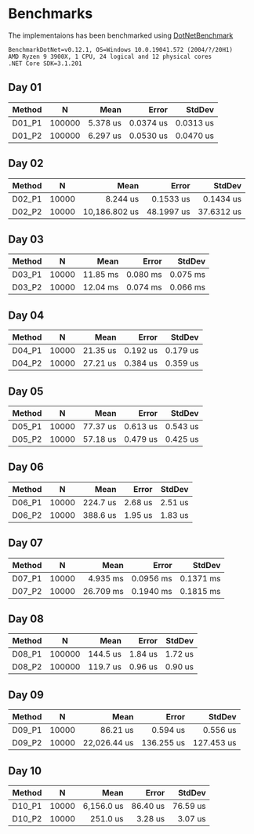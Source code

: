 # Benchmarks
The implementaions has been benchmarked using [DotNetBenchmark](https://github.com/dotnet/BenchmarkDotNet)

```
BenchmarkDotNet=v0.12.1, OS=Windows 10.0.19041.572 (2004/?/20H1)
AMD Ryzen 9 3900X, 1 CPU, 24 logical and 12 physical cores
.NET Core SDK=3.1.201
```

## Day 01
| Method |      N |     Mean |     Error |    StdDev |
|------- |------- |---------:|----------:|----------:|
| D01_P1 | 100000 | 5.378 us | 0.0374 us | 0.0313 us |
| D01_P2 | 100000 | 6.297 us | 0.0530 us | 0.0470 us |

## Day 02
| Method |     N |          Mean |      Error |     StdDev |
|------- |------ |--------------:|-----------:|-----------:|
| D02_P1 | 10000 |      8.244 us |  0.1533 us |  0.1434 us |
| D02_P2 | 10000 | 10,186.802 us | 48.1997 us | 37.6312 us |

## Day 03
| Method |     N |     Mean |    Error |   StdDev |
|------- |------ |---------:|---------:|---------:|
| D03_P1 | 10000 | 11.85 ms | 0.080 ms | 0.075 ms |
| D03_P2 | 10000 | 12.04 ms | 0.074 ms | 0.066 ms |

## Day 04
| Method |     N |     Mean |    Error |   StdDev |
|------- |------ |---------:|---------:|---------:|
| D04_P1 | 10000 | 21.35 us | 0.192 us | 0.179 us |
| D04_P2 | 10000 | 27.21 us | 0.384 us | 0.359 us |

## Day 05
| Method |     N |     Mean |    Error |   StdDev |
|------- |------ |---------:|---------:|---------:|
| D05_P1 | 10000 | 77.37 us | 0.613 us | 0.543 us |
| D05_P2 | 10000 | 57.18 us | 0.479 us | 0.425 us |

## Day 06
| Method |     N |     Mean |   Error |  StdDev |
|------- |------ |---------:|--------:|--------:|
| D06_P1 | 10000 | 224.7 us | 2.68 us | 2.51 us |
| D06_P2 | 10000 | 388.6 us | 1.95 us | 1.83 us |

## Day 07
| Method |     N |      Mean |     Error |    StdDev |
|------- |------ |----------:|----------:|----------:|
| D07_P1 | 10000 |  4.935 ms | 0.0956 ms | 0.1371 ms |
| D07_P2 | 10000 | 26.709 ms | 0.1940 ms | 0.1815 ms |

## Day 08
| Method |      N |     Mean |   Error |  StdDev |
|------- |------- |---------:|--------:|--------:|
| D08_P1 | 100000 | 144.5 us | 1.84 us | 1.72 us |
| D08_P2 | 100000 | 119.7 us | 0.96 us | 0.90 us |

## Day 09
| Method |     N |         Mean |      Error |     StdDev |
|------- |------ |-------------:|-----------:|-----------:|
| D09_P1 | 10000 |     86.21 us |   0.594 us |   0.556 us |
| D09_P2 | 10000 | 22,026.44 us | 136.255 us | 127.453 us |

## Day 10
| Method |     N |       Mean |    Error |   StdDev |
|------- |------ |-----------:|---------:|---------:|
| D10_P1 | 10000 | 6,156.0 us | 86.40 us | 76.59 us |
| D10_P2 | 10000 |   251.0 us |  3.28 us |  3.07 us |